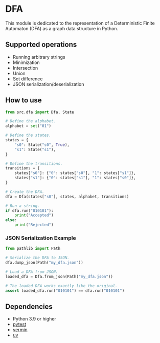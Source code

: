 # DFA

This module is dedicated to the representation of a Deterministic Finite Automaton (DFA) as a graph data structure in Python.

## Supported operations

- Running arbitrary strings
- Minimization
- Intersection
- Union
- Set difference
- JSON serialization/deserialization

## How to use

```python
from src.dfa import Dfa, State

# Define the alphabet.
alphabet = set("01")

# Define the states.
states = {
    "s0": State("s0", True),
    "s1": State("s1"),
}

# Define the transitions.
transitions = {
    states["s0"]: {"0": states["s0"], "1": states["s1"]},
    states["s1"]: {"0": states["s1"], "1": states["s0"]},
}

# Create the DFA.
dfa = Dfa(states["s0"], states, alphabet, transitions)

# Run a string.
if dfa.run("010101"):
    print("Accepted")
else:
    print("Rejected")
```

### JSON Serialization Example

```python
from pathlib import Path

# Serialize the DFA to JSON.
dfa.dump_json(Path("my_dfa.json"))

# Load a DFA from JSON.
loaded_dfa = Dfa.from_json(Path("my_dfa.json"))

# The loaded DFA works exactly like the original.
assert loaded_dfa.run("010101") == dfa.run("010101")
```

## Dependencies

- Python 3.9 or higher
- [pytest](https://docs.pytest.org/en/stable/)
- [vermin](https://github.com/netromdk/vermin)
- [uv](https://github.com/astral-sh/uv)
